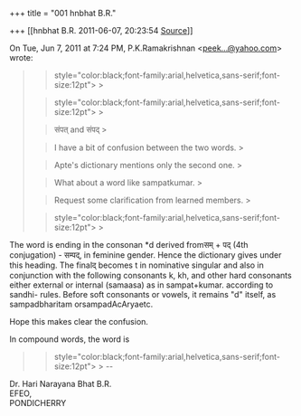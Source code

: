 +++
title = "001 hnbhat B.R."

+++
[[hnbhat B.R.	2011-06-07, 20:23:54 [Source](https://groups.google.com/g/samskrita/c/hlFUD-_b3A8)]]



On Tue, Jun 7, 2011 at 7:24 PM, P.K.Ramakrishnan \<[peek...@yahoo.com]()\> wrote:  

> 
> > 
> >  style="color:black;font-family:arial,helvetica,sans-serif;font-size:12pt"> >
> 
> >  style="color:black;font-family:arial,helvetica,sans-serif;font-size:12pt"> >
>   
> > 
> > 
> > 
> > संपत् and संपद् >
> 
> > 
> >   
> > 
> > 
> > I have a bit of confusion between the two words. >
> 
> > 
> >   
> > 
> > 
> > Apte's dictionary mentions only the second one. >
> 
> > 
> >   
> > 
> > 
> > What about a word like sampatkumar. >
> 
> > 
> >   
> > 
> > 
> > Request some clarification from learned members. >
> 
> > 
> >  style="color:black;font-family:arial,helvetica,sans-serif;font-size:12pt"> >
> 
> > 
> > 

  

  

The word is ending in the consonan \*d derived fromसम् + पद् (4th conjugation) - सम्पद्, in feminine gender. Hence the dictionary gives under this heading. The finalद् becomes t in nominative singular and also in conjunction with the following consonants k, kh, and other hard consonants either external or internal (samaasa) as in sampat+kumar. according to sandhi- rules. Before soft consonants or vowels, it remains "d" itself, as  sampadbharitam orsampadAcAryaetc.

  

Hope this makes clear the confusion.

In compound words, the word is

  



> 
> > 
> >  style="color:black;font-family:arial,helvetica,sans-serif;font-size:12pt"> >
> --
> > 
> > 
> > 

Dr. Hari Narayana Bhat B.R.  
EFEO,  
PONDICHERRY  

